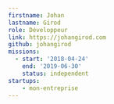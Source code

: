 ```yaml
---
firstname: Johan
lastname: Girod
role: Développeur
link: https://johangirod.com
github: johangirod
missions:
  - start: '2018-04-24'
    end: '2019-06-30'
    status: independent
startups:
    - mon-entreprise
---
```


